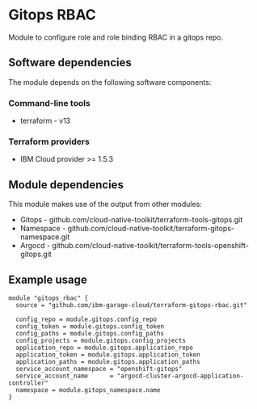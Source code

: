 # Gitops RBAC

Module to configure role and role binding RBAC in a gitops repo.

## Software dependencies

The module depends on the following software components:

### Command-line tools

- terraform - v13

### Terraform providers

- IBM Cloud provider >= 1.5.3

## Module dependencies

This module makes use of the output from other modules:

- Gitops - github.com/cloud-native-toolkit/terraform-tools-gitops.git
- Namespace - github.com/cloud-native-toolkit/terraform-gitops-namespace.git
- Argocd - github.com/cloud-native-toolkit/terraform-tools-openshift-gitops.git

## Example usage

```hcl-terraform
module "gitops_rbac" {
  source = "github.com/ibm-garage-cloud/terraform-gitops-rbac.git"

  config_repo = module.gitops.config_repo
  config_token = module.gitops.config_token
  config_paths = module.gitops.config_paths
  config_projects = module.gitops.config_projects
  application_repo = module.gitops.application_repo
  application_token = module.gitops.application_token
  application_paths = module.gitops.application_paths
  service_account_namespace = "openshift-gitops"
  service_account_name      = "argocd-cluster-argocd-application-controller"
  namespace = module.gitops_namespace.name
}
```
